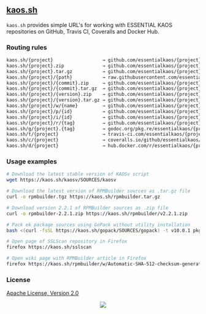 ## [kaos.sh](https://kaos.sh)

`kaos.sh` provides simple URL's for working with ESSENTIAL KAOS repositories on GitHub, Travis CI, Coveralls and Docker Hub.

### Routing rules

```perl
kaos.sh/{project}                  → github.com/essentialkaos/{project}
kaos.sh/{project}.zip              → github.com/essentialkaos/{project}/archive/master.zip
kaos.sh/{project}.tar.gz           → github.com/essentialkaos/{project}/archive/master.tar.gz
kaos.sh/{project}/{path}           → raw.githubusercontent.com/essentialkaos/{project}/master/{path}
kaos.sh/{project}/{commit}.zip     → github.com/essentialkaos/{project}/archive/{commit}.zip
kaos.sh/{project}/{commit}.tar.gz  → github.com/essentialkaos/{project}/archive/{commit}.tar.gz
kaos.sh/{project}/{version}.zip    → github.com/essentialkaos/{project}/archive/{version}.zip
kaos.sh/{project}/{version}.tar.gz → github.com/essentialkaos/{project}/archive/{version}.tar.gz
kaos.sh/{project}/w/{name}         → github.com/essentialkaos/{project}/wiki/{name}
kaos.sh/{project}/p/{id}           → github.com/essentialkaos/{project}/pull/{name}
kaos.sh/{project}/i/{id}           → github.com/essentialkaos/{project}/issue/{name}
kaos.sh/{project}/r/{tag}          → github.com/essentialkaos/{project}/releases/tag/{tag}
kaos.sh/g/{project}.{tag}          → godoc.org/pkg.re/essentialkaos/{project}.{tag}
kaos.sh/t/{project}                → travis-ci.com/essentialkaos/{project}
kaos.sh/c/{project}                → coveralls.io/github/essentialkaos/{project}
kaos.sh/d/{project}                → hub.docker.com/r/essentialkaos/{project}
```

### Usage examples

```bash
# Download the latest stable version of KAOSv script
wget https://kaos.sh/kaosv/SOURCES/kaosv
```

```bash
# Download the latest version of RPMBuilder sources as .tar.gz file
curl -o rpmbuilder.tgz https://kaos.sh/rpmbuilder.tar.gz
```

```bash
# Download version 2.2.1 of RPMBuilder sources as .zip file
curl -o rpmbuilder-2.2.1.zip https://kaos.sh/rpmbuilder/v2.2.1.zip
```

```bash
# Pack ek package sources using GoPack without utility installation
bash <(curl -fsSL https://kaos.sh/gopack/SOURCES/gopack) -t v10.0.1 pkg.re/essentialkaos/ek.v10
```

```bash
# Open page of SSLScan repository in Firefox
firefox https://kaos.sh/sslscan
```

```bash
# Open wiki page with RPMBuilder article in Firefox
firefox https://kaos.sh/rpmbuilder/w/Automatic-SHA-512-checksum-generation
```

### License

[Apache License, Version 2.0](https://www.apache.org/licenses/LICENSE-2.0)

<p align="center"><a href="https://essentialkaos.com"><img src="https://gh.kaos.st/ekgh.svg"/></a></p>
